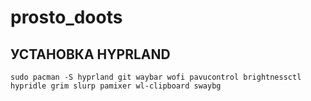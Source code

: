 # prosto_doots

## УСТАНОВКА HYPRLAND
```
sudo pacman -S hyprland git waybar wofi pavucontrol brightnessctl hypridle grim slurp pamixer wl-clipboard swaybg
```
